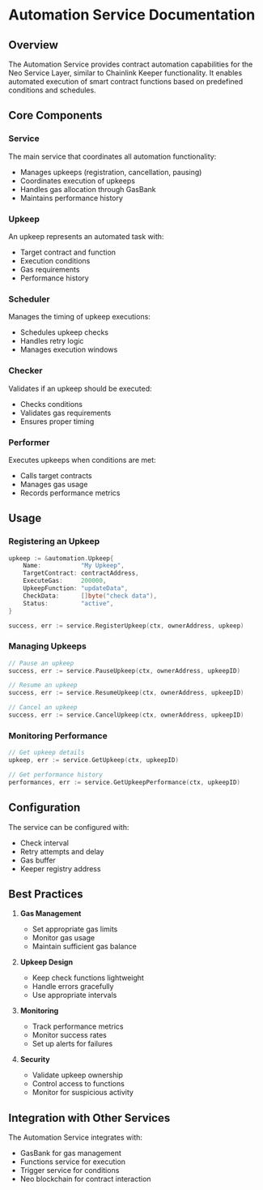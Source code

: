 # Automation Service Documentation

## Overview

The Automation Service provides contract automation capabilities for the Neo Service Layer, similar to Chainlink Keeper functionality. It enables automated execution of smart contract functions based on predefined conditions and schedules.

## Core Components

### Service

The main service that coordinates all automation functionality:
- Manages upkeeps (registration, cancellation, pausing)
- Coordinates execution of upkeeps
- Handles gas allocation through GasBank
- Maintains performance history

### Upkeep

An upkeep represents an automated task with:
- Target contract and function
- Execution conditions
- Gas requirements
- Performance history

### Scheduler

Manages the timing of upkeep executions:
- Schedules upkeep checks
- Handles retry logic
- Manages execution windows

### Checker

Validates if an upkeep should be executed:
- Checks conditions
- Validates gas requirements
- Ensures proper timing

### Performer

Executes upkeeps when conditions are met:
- Calls target contracts
- Manages gas usage
- Records performance metrics

## Usage

### Registering an Upkeep

```go
upkeep := &automation.Upkeep{
    Name:           "My Upkeep",
    TargetContract: contractAddress,
    ExecuteGas:     200000,
    UpkeepFunction: "updateData",
    CheckData:      []byte("check data"),
    Status:         "active",
}

success, err := service.RegisterUpkeep(ctx, ownerAddress, upkeep)
```

### Managing Upkeeps

```go
// Pause an upkeep
success, err := service.PauseUpkeep(ctx, ownerAddress, upkeepID)

// Resume an upkeep
success, err := service.ResumeUpkeep(ctx, ownerAddress, upkeepID)

// Cancel an upkeep
success, err := service.CancelUpkeep(ctx, ownerAddress, upkeepID)
```

### Monitoring Performance

```go
// Get upkeep details
upkeep, err := service.GetUpkeep(ctx, upkeepID)

// Get performance history
performances, err := service.GetUpkeepPerformance(ctx, upkeepID)
```

## Configuration

The service can be configured with:
- Check interval
- Retry attempts and delay
- Gas buffer
- Keeper registry address

## Best Practices

1. **Gas Management**
   - Set appropriate gas limits
   - Monitor gas usage
   - Maintain sufficient gas balance

2. **Upkeep Design**
   - Keep check functions lightweight
   - Handle errors gracefully
   - Use appropriate intervals

3. **Monitoring**
   - Track performance metrics
   - Monitor success rates
   - Set up alerts for failures

4. **Security**
   - Validate upkeep ownership
   - Control access to functions
   - Monitor for suspicious activity

## Integration with Other Services

The Automation Service integrates with:
- GasBank for gas management
- Functions service for execution
- Trigger service for conditions
- Neo blockchain for contract interaction